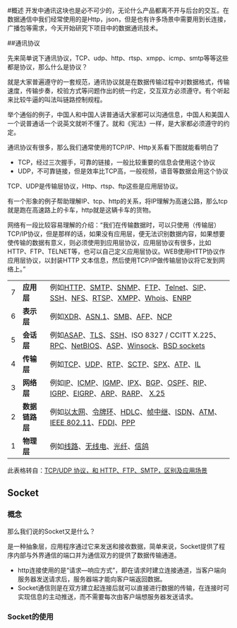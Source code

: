 #概述
开发中通讯这块也是必不可少的，无论什么产品都离不开与后台的交互。在数据通信中我们经常使用的是Http，json，但是也有许多场景中需要用到长连接，广播包等需求，今天开始研究下项目中的数据通讯技术。

##通讯协议

先来简单说下通讯协议，TCP、udp、http、rtsp、xmpp、icmp、smtp等等这些都是协议，那么什么是协议？

就是大家普遍遵守的一套规范，通讯协议就是在数据传输过程中对数据格式，传输速度，传输步奏，校验方式等问题作出的统一约定，交互双方必须遵守。有个听起来比较牛逼的叫法叫链路控制规程。

举个通俗的例子，中国人和中国人讲普通话大家都可以沟通信息，中国人和美国人一个说普通话一个说英文就听不懂了。就和《宪法》一样，是大家都必须遵守的约定。

通讯协议有很多，那么我们通常使用的TCP/IP、Http关系看下图就能看明白了

- TCP，经过三次握手，可靠的链接，一般比较重要的信息会使用这个协议
- UDP，不可靠链接，但是效率比TCP高，一般视频，语音等数据会用这个协议

TCP、UDP是传输层协议，Http、rtsp、ftp这些是应用层协议。

有一个形象的例子帮助理解IP、tcp、http的关系，将IP理解为高速公路，那么tcp就是跑在高速路上的卡车，http就是这辆卡车的货物。

网络有一段比较容易理解的介绍：“我们在传输数据时，可以只使用（传输层）TCP/IP协议，但是那样的话，如果没有应用层，便无法识别数据内容，如果想要使传输的数据有意义，则必须使用到应用层协议，应用层协议有很多，比如HTTP、FTP、TELNET等，也可以自己定义应用层协议。WEB使用HTTP协议作应用层协议，以封装HTTP 文本信息，然后使用TCP/IP做传输层协议将它发到网络上。”

<table cellspacing="1" cellpadding="5">
<tbody>
<tr>
<td>7</td>
<td><strong>应用层</strong></td>
<td>例如<a title="HTTP" href="http://zh.wikipedia.org/wiki/HTTP">HTTP</a>、<a title="SMTP" href="http://zh.wikipedia.org/wiki/SMTP">SMTP</a>、<a title="SNMP" href="http://zh.wikipedia.org/wiki/SNMP">SNMP</a>、<a title="FTP" href="http://zh.wikipedia.org/wiki/FTP">FTP</a>、<a title="Telnet" href="http://zh.wikipedia.org/wiki/Telnet">Telnet</a>、<a title="SIP" href="http://zh.wikipedia.org/wiki/SIP">SIP</a>、<a title="SSH" href="http://zh.wikipedia.org/wiki/SSH">SSH</a>、<a title="NFS" href="http://zh.wikipedia.org/wiki/NFS">NFS</a>、<a title="RTSP" href="http://zh.wikipedia.org/wiki/RTSP">RTSP</a>、<a title="XMPP" href="http://zh.wikipedia.org/wiki/XMPP">XMPP</a>、<a title="Whois" href="http://zh.wikipedia.org/wiki/Whois">Whois</a>、<a title="ENRP" href="http://zh.wikipedia.org/w/index.php?title=ENRP&amp;action=edit&amp;redlink=1">ENRP</a></td>


</tr>
<tr>
<td>6</td>
<td><strong>表示层</strong></td>
<td>例如<a title="External Data Representation" href="http://zh.wikipedia.org/w/index.php?title=External_Data_Representation&amp;action=edit&amp;redlink=1">XDR</a>、<a title="Abstract Syntax Notation 1" href="http://zh.wikipedia.org/w/index.php?title=Abstract_Syntax_Notation_1&amp;action=edit&amp;redlink=1">ASN.1</a>、<a title="Server message block" href="http://zh.wikipedia.org/w/index.php?title=Server_message_block&amp;action=edit&amp;redlink=1">SMB</a>、<a title="Apple Filing Protocol" href="http://zh.wikipedia.org/w/index.php?title=Apple_Filing_Protocol&amp;action=edit&amp;redlink=1">AFP</a>、<a title="NetWare Core Protocol" href="http://zh.wikipedia.org/w/index.php?title=NetWare_Core_Protocol&amp;action=edit&amp;redlink=1">NCP</a></td>


</tr>
<tr>
<td>5</td>
<td><strong>会话层</strong></td>
<td>例如<a title="Aggregate Server Access Protocol" href="http://zh.wikipedia.org/w/index.php?title=Aggregate_Server_Access_Protocol&amp;action=edit&amp;redlink=1">ASAP</a>、<a title="Transport Layer Security" href="http://zh.wikipedia.org/wiki/Transport_Layer_Security">TLS</a>、<a title="SSH" href="http://zh.wikipedia.org/wiki/SSH">SSH</a>、ISO 8327 / CCITT X.225、<a title="Remote procedure call" href="http://zh.wikipedia.org/w/index.php?title=Remote_procedure_call&amp;action=edit&amp;redlink=1">RPC</a>、<a title="NetBIOS" href="http://zh.wikipedia.org/w/index.php?title=NetBIOS&amp;action=edit&amp;redlink=1">NetBIOS</a>、<a title="AppleTalk" href="http://zh.wikipedia.org/w/index.php?title=AppleTalk&amp;action=edit&amp;redlink=1">ASP</a>、<a title="Winsock" href="http://zh.wikipedia.org/w/index.php?title=Winsock&amp;action=edit&amp;redlink=1">Winsock</a>、<a title="Berkeley sockets" href="http://zh.wikipedia.org/wiki/Berkeley_sockets">BSD sockets</a></td>


</tr>
<tr>
<td>4</td>
<td><strong>传输层</strong></td>
<td>例如<a title="TCP" href="http://zh.wikipedia.org/wiki/TCP">TCP</a>、<a title="User Datagram Protocol" href="http://zh.wikipedia.org/wiki/User_Datagram_Protocol">UDP</a>、<a title="Real-time Transport Protocol" href="http://zh.wikipedia.org/w/index.php?title=Real-time_Transport_Protocol&amp;action=edit&amp;redlink=1">RTP</a>、<a title="Stream Control Transmission Protocol" href="http://zh.wikipedia.org/w/index.php?title=Stream_Control_Transmission_Protocol&amp;action=edit&amp;redlink=1">SCTP</a>、<a title="Sequenced packet exchange" href="http://zh.wikipedia.org/w/index.php?title=Sequenced_packet_exchange&amp;action=edit&amp;redlink=1">SPX</a>、<a title="AppleTalk" href="http://zh.wikipedia.org/w/index.php?title=AppleTalk&amp;action=edit&amp;redlink=1">ATP</a>、<a title="IL Protocol" href="http://zh.wikipedia.org/w/index.php?title=IL_Protocol&amp;action=edit&amp;redlink=1">IL</a></td>


</tr>
<tr>
<td>3</td>
<td><strong>网络层</strong></td>
<td>例如<a title="网际协议" href="http://zh.wikipedia.org/wiki/%E7%BD%91%E9%99%85%E5%8D%8F%E8%AE%AE">IP</a>、<a title="ICMP" href="http://zh.wikipedia.org/wiki/ICMP">ICMP</a>、<a title="IGMP" href="http://zh.wikipedia.org/wiki/IGMP">IGMP</a>、<a title="IPX" href="http://zh.wikipedia.org/wiki/IPX">IPX</a>、<a title="BGP" href="http://zh.wikipedia.org/wiki/BGP">BGP</a>、<a title="OSPF" href="http://zh.wikipedia.org/wiki/OSPF">OSPF</a>、<a title="RIP" href="http://zh.wikipedia.org/wiki/RIP">RIP</a>、<a title="IGRP" href="http://zh.wikipedia.org/wiki/IGRP">IGRP</a>、<a title="EIGRP" href="http://zh.wikipedia.org/wiki/EIGRP">EIGRP</a>、<a title="ARP" href="http://zh.wikipedia.org/wiki/ARP">ARP</a>、<a title="RARP" href="http://zh.wikipedia.org/wiki/RARP">RARP</a>、&nbsp;<a title="X.25" href="http://zh.wikipedia.org/wiki/X.25">X.25</a></td>


</tr>
<tr>
<td>2</td>
<td><strong>数据链路层</strong></td>
<td>例如<a title="以太网" href="http://zh.wikipedia.org/wiki/%E4%BB%A5%E5%A4%AA%E7%BD%91">以太网</a>、<a title="令牌环" href="http://zh.wikipedia.org/wiki/%E4%BB%A4%E7%89%8C%E7%8E%AF">令牌环</a>、<a title="HDLC" href="http://zh.wikipedia.org/wiki/HDLC">HDLC</a>、<a title="帧中继" href="http://zh.wikipedia.org/wiki/%E5%B8%A7%E4%B8%AD%E7%BB%A7">帧中继</a>、<a title="ISDN" href="http://zh.wikipedia.org/wiki/ISDN">ISDN</a>、<a title="异步传输模式" href="http://zh.wikipedia.org/wiki/%E5%BC%82%E6%AD%A5%E4%BC%A0%E8%BE%93%E6%A8%A1%E5%BC%8F">ATM</a>、<a title="IEEE 802.11" href="http://zh.wikipedia.org/wiki/IEEE_802.11">IEEE 802.11</a>、<a title="FDDI" href="http://zh.wikipedia.org/wiki/FDDI">FDDI</a>、<a title="PPP" href="http://zh.wikipedia.org/wiki/PPP">PPP</a></td>


</tr>
<tr>
<td>1</td>
<td><strong>物理层</strong></td>
<td>例如<a title="线路" href="http://zh.wikipedia.org/w/index.php?title=%E7%BA%BF%E8%B7%AF&amp;action=edit&amp;redlink=1">线路</a>、<a title="无线电" href="http://zh.wikipedia.org/wiki/%E6%97%A0%E7%BA%BF%E7%94%B5">无线电</a>、<a title="光纤" href="http://zh.wikipedia.org/wiki/%E5%85%89%E7%BA%A4">光纤</a>、<a title="信鸽" href="http://zh.wikipedia.org/wiki/%E4%BF%A1%E9%B8%BD">信鸽</a></td>

</tr>

</tbody>

</table>

此表格转自：[TCP/UDP 协议，和 HTTP、FTP、SMTP，区别及应用场景](http://www.cnblogs.com/duanxz/p/5127561.html)

## Socket

### 概念

那么我们说的Socket又是什么？

是一种抽象层，应用程序通过它来发送和接收数据，简单来说，Socket提供了程序内部与外界通信的端口并为通信双方的提供了数据传输通道。

- http连接使用的是“请求—响应方式”，即在请求时建立连接通道，当客户端向服务器发送请求后，服务器端才能向客户端返回数据。
- Socket通信则是在双方建立起连接后就可以直接进行数据的传输，在连接时可实现信息的主动推送，而不需要每次由客户端想服务器发送请求。 

### Socket的使用



